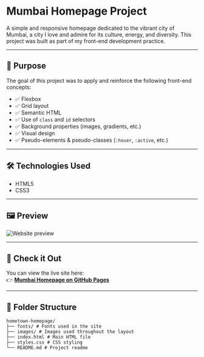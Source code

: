 # Mumbai Homepage Project

A simple and responsive homepage dedicated to the vibrant city of Mumbai, a city I love and admire for its culture, energy, and diversity. This project was built as part of my front-end development practice.

---

## 🌟 Purpose

The goal of this project was to apply and reinforce the following front-end concepts:

- ✅ Flexbox
- ✅ Grid layout
- ✅ Semantic HTML
- ✅ Use of `class` and `id` selectors
- ✅ Background properties (images, gradients, etc.)
- ✅ Visual design
- ✅ Pseudo-elements & pseudo-classes (`:hover`, `:active`, etc.)

---

## 🛠️ Technologies Used

- HTML5
- CSS3

---

## 🖼️ Preview

![Website preview](./images/preview.png)

---

## 🔗 Check it Out

You can view the live site here:  
👉 **[Mumbai Homepage on GitHub Pages](https://aditi-jadhav-arch.github.io/hometown-homepage/)**

---

## 📁 Folder Structure

```
hometown-homepage/
├── fonts/ # Fonts used in the site
├── images/ # Images used throughout the layout
├── index.html # Main HTML file
├── styles.css # CSS styling
└── README.md # Project readme
```
